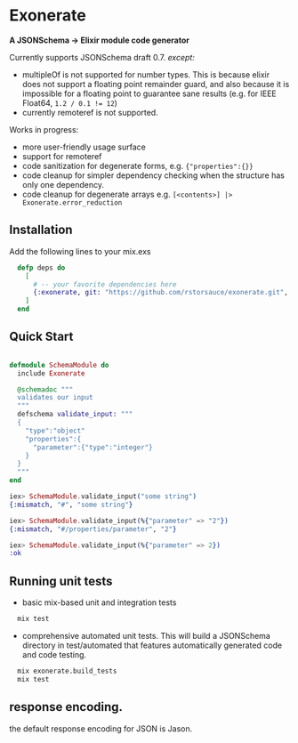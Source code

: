 # Exonerate

**A JSONSchema -> Elixir module code generator**

Currently supports JSONSchema draft 0.7.  *except:*

- multipleOf is not supported for number types.  This is because
elixir does not support a floating point remainder guard, and also
because it is impossible for a floating point to guarantee sane results
(e.g. for IEEE Float64, `1.2 / 0.1 != 12`)
- currently remoteref is not supported.

Works in progress:

- more user-friendly usage surface
- support for remoteref
- code sanitization for degenerate forms, e.g. `{"properties":{}}`
- code cleanup for simpler dependency checking when the structure has only one dependency.
- code cleanup for degenerate arrays e.g. `[<contents>] |> Exonerate.error_reduction`

## Installation

Add the following lines to your mix.exs

```elixir
  defp deps do
    [
      # -- your favorite dependencies here
      {:exonerate, git: "https://github.com/rstorsauce/exonerate.git", tag: "master"},
    ]
  end
```

## Quick Start

```elixir

defmodule SchemaModule do
  include Exonerate

  @schemadoc """
  validates our input
  """
  defschema validate_input: """
  {
    "type":"object"
    "properties":{
      "parameter":{"type":"integer"}
    }
  }
  """
end

iex> SchemaModule.validate_input("some string")
{:mismatch, "#", "some string"}

iex> SchemaModule.validate_input(%{"parameter" => "2"})
{:mismatch, "#/properties/parameter", "2"}

iex> SchemaModule.validate_input(%{"parameter" => 2})
:ok

```


## Running unit tests

- basic mix-based unit and integration tests

```bash
  mix test
```

- comprehensive automated unit tests.  This will build a JSONSchema directory in
test/automated that features automatically generated code and code testing.

```bash
  mix exonerate.build_tests
  mix test
```

## response encoding.

the default response encoding for JSON is Jason.
